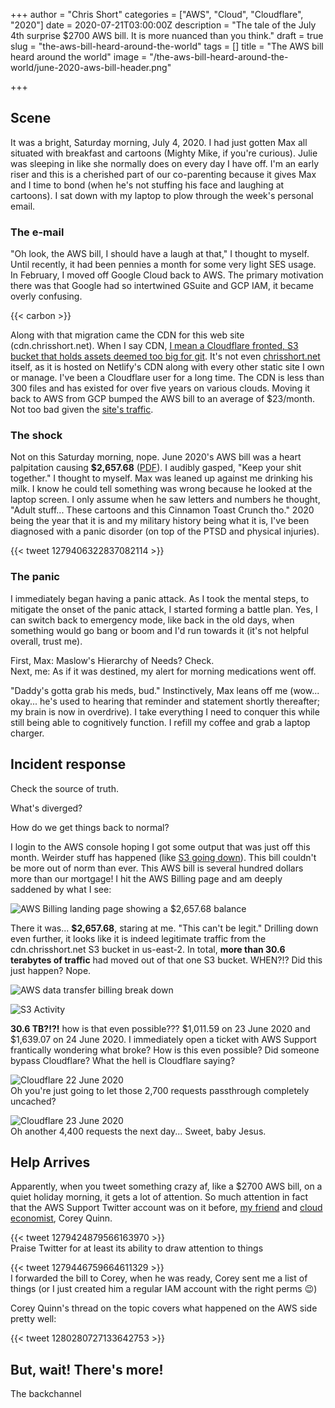 +++
author = "Chris Short"
categories = ["AWS", "Cloud", "Cloudflare", "2020"]
date = 2020-07-21T03:00:00Z
description = "The tale of the July 4th surprise $2700 AWS bill. It is more nuanced than you think."
draft = true
slug = "the-aws-bill-heard-around-the-world"
tags = []
title = "The AWS bill heard around the world"
image = "/the-aws-bill-heard-around-the-world/june-2020-aws-bill-header.png"

+++

## Scene

It was a bright, Saturday morning, July 4, 2020. I had just gotten Max all situated with breakfast and cartoons (Mighty Mike, if you're curious). Julie was sleeping in like she normally does on every day I have off. I'm an early riser and this is a cherished part of our co-parenting because it gives Max and I time to bond (when he's not stuffing his face and laughing at cartoons). I sat down with my laptop to plow through the week's personal email.

### The e-mail

"Oh look, the AWS bill, I should have a laugh at that," I thought to myself. Until recently, it had been pennies a month for some very light SES usage. In February, I moved off Google Cloud back to AWS. The primary motivation there was that Google had so intertwined GSuite and GCP IAM, it became overly confusing.

{{< carbon >}}

Along with that migration came the CDN for this web site (cdn.chrisshort.net). When I say CDN, [I mean a Cloudflare fronted, S3 bucket that holds assets deemed too big for git](https://chrisshort.net/low-cost-content-delivery-network-cdn/). It's not even [chrisshort.net](https://chrisshort.net) itself, as it is hosted on Netlify's CDN along with every other static site I own or manage. I've been a Cloudflare user for a long time. The CDN is less than 300 files and has existed for over five years on various clouds. Moving it back to AWS from GCP bumped the AWS bill to an average of $23/month. Not too bad given the [site's traffic](https://app.usefathom.com/share/suwvjwwc/chrisshort.net).

### The shock

Not on this Saturday morning, nope. June 2020's AWS bill was a heart palpitation causing **$2,657.68** ([PDF](/pdf/invoice498711077_redacted.pdf)). I audibly gasped, "Keep your shit together." I thought to myself. Max was leaned up against me drinking his milk. I know he could tell something was wrong because he looked at the laptop screen. I only assume when he saw letters and numbers he thought, "Adult stuff... These cartoons and this Cinnamon Toast Crunch tho." 2020 being the year that it is and my military history being what it is, I've been diagnosed with a panic disorder (on top of the PTSD and physical injuries).

{{< tweet 1279406322837082114 >}}

### The panic

I immediately began having a panic attack. As I took the mental steps, to mitigate the onset of the panic attack, I started forming a battle plan. Yes, I can switch back to emergency mode, like back in the old days, when something would go bang or boom and I'd run towards it (it's not helpful overall, trust me).

First, Max: Maslow's Hierarchy of Needs? Check.  
Next, me: As if it was destined, my alert for morning medications went off.

"Daddy's gotta grab his meds, bud." Instinctively, Max leans off me (wow... okay... he's used to hearing that reminder and statement shortly thereafter; my brain is now in overdrive). I take everything I need to conquer this while still being able to cognitively function. I refill my coffee and grab a laptop charger.

## Incident response

Check the source of truth.

What's diverged?

How do we get things back to normal?

I login to the AWS console hoping I got some output that was just off this month. Weirder stuff has happened (like [S3 going down](https://aws.amazon.com/message/41926/)). This bill couldn't be more out of norm than ever. This AWS bill is several hundred dollars more than our mortgage! I hit the AWS Billing page and am deeply saddened by what I see:

![AWS Billing landing page showing a $2,657.68 balance](/the-aws-bill-heard-around-the-world/aws-bill-landing-page.png)

There it was... **$2,657.68**, staring at me. "This can't be legit." Drilling down even further, it looks like it is indeed legitimate traffic from the cdn.chrisshort.net S3 bucket in us-east-2. In total, **more than 30.6 terabytes of traffic** had moved out of that one S3 bucket. WHEN?!? Did this just happen? Nope.

![AWS data transfer billing break down](/the-aws-bill-heard-around-the-world/aws-june-2020-data-transfer.png)

![S3 Activity](/the-aws-bill-heard-around-the-world/june-23-24-2020-s3-breakdown.png)

**30.6 TB?!?!** how is that even possible??? $1,011.59 on 23 June 2020 and $1,639.07 on 24 June 2020. I immediately open a ticket with AWS Support frantically wondering what broke? How is this even possible? Did someone bypass Cloudflare? What the hell is Cloudflare saying?

![Cloudflare 22 June 2020](/the-aws-bill-heard-around-the-world/cloudflare_june_22_2020.png)  
Oh you're just going to let those 2,700 requests passthrough completely uncached?

![Cloudflare 23 June 2020](/the-aws-bill-heard-around-the-world/cloudflare_june_23_2020.png)  
Oh another 4,400 requests the next day... Sweet, baby Jesus.

## Help Arrives

Apparently, when you tweet something crazy af, like a $2700 AWS bill, on a quiet holiday morning, it gets a lot of attention. So much attention in fact that the AWS Support Twitter account was on it before, [my friend](https://twitter.com/QuinnyPig/status/1186319925901586432) and [cloud economist](https://www.duckbillgroup.com/), Corey Quinn.

{{< tweet 1279424879566163970 >}}  
Praise Twitter for at least its ability to draw attention to things

{{< tweet 1279446759664611329 >}}  
I forwarded the bill to Corey, when he was ready, Corey sent me a list of things (or I just created him a regular IAM account with the right perms 😉)

Corey Quinn's thread on the topic covers what happened on the AWS side pretty well:

{{< tweet 1280280727133642753 >}}

## But, wait! There's more!

The backchannel